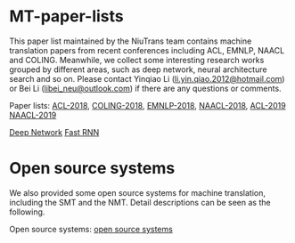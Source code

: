 # MT-paper-lists
This paper list maintained by the NiuTrans team contains machine translation papers from recent conferences including ACL, EMNLP, NAACL and COLING. Meanwhile, we collect some interesting research works grouped by different areas, such as deep network, neural architecture search and so on. Please contact Yinqiao Li (li.yin.qiao.2012@hotmail.com) or Bei Li (libei_neu@outlook.com) if there are any questions or comments.

Paper lists:
[ACL-2018](https://github.com/NiuTrans/MT-paper-lists/blob/master/paper%20lists/ACL-2018.md),
[COLING-2018](https://github.com/NiuTrans/MT-paper-lists/blob/master/paper%20lists/COLING-2018.md),
[EMNLP-2018](https://github.com/NiuTrans/MT-paper-lists/blob/master/paper%20lists/EMNLP-2018.md),
[NAACL-2018](https://github.com/NiuTrans/MT-paper-lists/blob/master/paper%20lists/NAACL-2018.md),
[ACL-2019](https://github.com/NiuTrans/MT-paper-lists/blob/master/paper%20lists/ACL-2019.md)
[NAACL-2019](https://github.com/NiuTrans/MT-paper-lists/blob/master/paper%20lists/NAACL-2019.md)

[Deep Network](https://github.com/NiuTrans/MT-paper-lists/blob/master/paper%20lists/Deep-Network.md)
[Fast RNN](https://github.com/NiuTrans/MT-paper-lists/blob/master/paper%20lists/Fast-RNN-2019.md)


# Open source systems
We also provided some open source systems for machine translation, including the SMT and the NMT. Detail descriptions can be seen as the following.

Open source systems:
[open source systems](https://github.com/NiuTrans/MT-paper-lists/blob/master/open%20source%20system/open%20source%20system.md)
